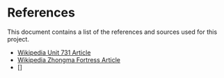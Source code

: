 # References

This document contains a list of the references and sources used for this project.

- [Wikipedia Unit 731 Article](https://en.wikipedia.org/wiki/Unit_731)
- [Wikipedia Zhongma Fortress Article](https://en.wikipedia.org/wiki/Zhongma_Fortress)
- []